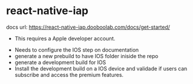 # react-native-iap

docs url: https://react-native-iap.dooboolab.com/docs/get-started/

* This requires a Apple developer account.

- Needs to configure the IOS step on documentation
- generate a new prebuild to have IOS folder iniside the repo
- generate a development build for IOS
- Install the development build on a IOS device and validade if users can subscribe and access the premium features.